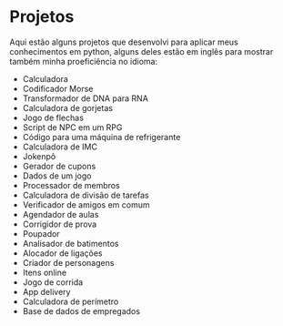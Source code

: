 # Projetos

Aqui estão alguns projetos que desenvolvi para aplicar meus conhecimentos em python, alguns deles estão em inglês para mostrar também minha proeficiência no idioma:

- Calculadora
- Codificador Morse
- Transformador de DNA para RNA
- Calculadora de gorjetas
- Jogo de flechas
- Script de NPC em um RPG
- Código para uma máquina de refrigerante
- Calculadora de IMC
- Jokenpô
- Gerador de cupons
- Dados de um jogo 
- Processador de membros
- Calculadora de divisão de tarefas
- Verificador de amigos em comum
- Agendador de aulas
- Corrigidor de prova
- Poupador 
- Analisador de batimentos
- Alocador de ligações
- Criador de personagens
- Itens online
- Jogo de corrida
- App delivery
- Calculadora de perímetro 
- Base de dados de empregados
